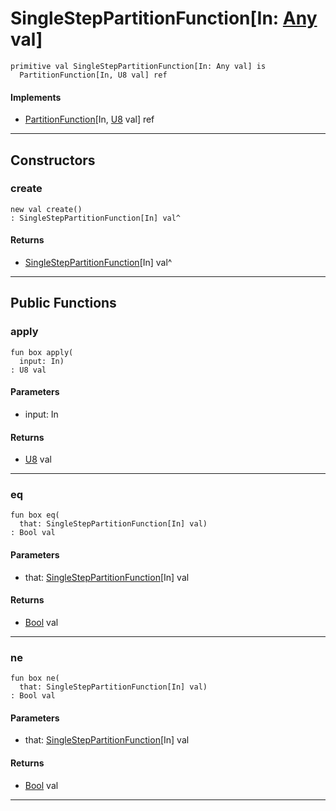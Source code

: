 # SingleStepPartitionFunction\[In: [Any](builtin-Any) val\]

```pony
primitive val SingleStepPartitionFunction[In: Any val] is
  PartitionFunction[In, U8 val] ref
```

#### Implements

* [PartitionFunction](wallaroo-core-topology-PartitionFunction)\[In, [U8](builtin-U8) val\] ref

---

## Constructors

### create

```pony
new val create()
: SingleStepPartitionFunction[In] val^
```

#### Returns

* [SingleStepPartitionFunction](wallaroo-core-topology-SingleStepPartitionFunction)\[In\] val^

---

## Public Functions

### apply

```pony
fun box apply(
  input: In)
: U8 val
```
#### Parameters

*   input: In

#### Returns

* [U8](builtin-U8) val

---

### eq

```pony
fun box eq(
  that: SingleStepPartitionFunction[In] val)
: Bool val
```
#### Parameters

*   that: [SingleStepPartitionFunction](wallaroo-core-topology-SingleStepPartitionFunction)\[In\] val

#### Returns

* [Bool](builtin-Bool) val

---

### ne

```pony
fun box ne(
  that: SingleStepPartitionFunction[In] val)
: Bool val
```
#### Parameters

*   that: [SingleStepPartitionFunction](wallaroo-core-topology-SingleStepPartitionFunction)\[In\] val

#### Returns

* [Bool](builtin-Bool) val

---

